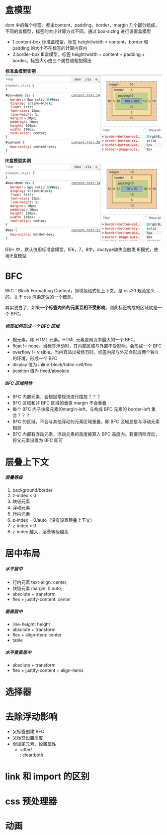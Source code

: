 # 盒模型
dom 中的每个标签，都由content，padding，border，margin 几个部分组成，不同的盒模型，标签的大小计算方式不同。通过 box-sizing 进行设置盒模型
* 1.content-box 标准盒模型，标签 height/width = content。border 和 padding 的大小不在标签的计算内容内
* 2.border-box  IE盒模型，标签 height/width = content + padding + border。标签大小由三个属性值相加得出

**标准盒模型实例**
![content-box](./content-box.png 'content-box')

**IE盒模型实例**
![border-box](./border-box.png 'border-box')

IE8+ 中，默认值用标准盒模型，IE6，7，8中，doctype缺失会触发 IE模式，使用IE盒模型

# BFC
BFC：Block Formatting Content，即块级格式化上下文。是 css2.1 规范定义的，关于 css 渲染定位的一个概念。

其实说白了，如果**一个标签内外的元素互相不受影响**，则此标签构成的区域就是一个 BFC。

##### 标签如何形成一个 BFC 区域
* 根元素，即 HTML 元素。HTML 元素是网页中最大的一个 BFC。
* float != none。当标签浮动时，其内部区域与外部不受影响，会形成一个 BFC
* overflow != visible。当内容溢出被修剪时，标签内部与外部会形成两个独立的环境，形成一个 BFC
* display 值为 inline-block/table-cell/flex
* position 值为 fixed/absolute

##### BFC 区域特性
* BFC 内部元素，会根据常规流进行摆放？？？
* BFC 区域和非 BFC 区域的垂直 margin 不会重叠
* 每个 BFC 内子块级元素的margin-left，与构成 BFC 元素的 border-left 重合？？？
* BFC 的区域，不会与其他浮动的元素区域重叠，即 BFC 区域总是与浮动元素相邻
* BFC 内部有浮动元素，浮动元素的高度被算入 BFC 高度内。若要清除浮动，将父元素设置为 BFC 即可

# 层叠上下文

##### 层叠等级
1. background/border
2. z-index < 0
3. 块级元素
4. 浮动元素
5. 行内元素
6. z-index = 0/auto（没有设置层叠上下文）
7. z-index > 0
8. z-index 越大，层叠等级越高

# 居中布局

##### 水平居中
* 行内元素 text-align: center;
* 块级元素 margin: 0 auto;
* absolute + transform
* flex + justify-content: center

##### 垂直居中
* line-height: height
* absolute + transform
* flex + align-item: center
* table

##### 水平垂直居中
* absolute + transform
* flex + justify-content + align-items

# 选择器

# 去除浮动影响
* 父标签创建 BFC 
* 父标签设置高度
* 增加尾元素，设置属性
    * :after/<br> : clear:both

# link 和 import 的区别

# css 预处理器

# 动画